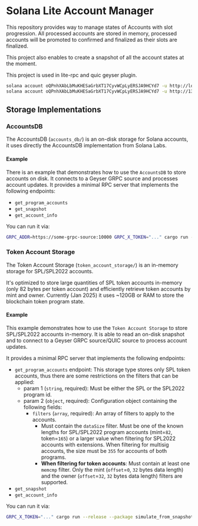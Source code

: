 # Solana Lite Account Manager

This repository provides way to manage states of Accounts with slot progression.
All processed accounts are stored in memory, processed accounts will be promoted
to confirmed and finalized as their slots are finalized.

This project also enables to create a snapshot of all the account states at the moment.

This project is used in lite-rpc and quic geyser plugin.

```sh
solana account oQPnhXAbLbMuKHESaGrbXT17CyvWCpLyERSJA9HCYd7 -u http://localhost:10700
solana account oQPnhXAbLbMuKHESaGrbXT17CyvWCpLyERSJA9HCYd7 -u http://139.178.82.223:10700
```

## Storage Implementations

### AccountsDB

The AccountsDB (`accounts_db/`) is an on-disk storage for Solana accounts, it uses directly the AccountsDB implementation from Solana Labs.

#### Example

There is an example that demonstrates how to use the `AccountsDB` to store accounts on disk. It connects to a Geyser GRPC source and processes account updates. It provides a minimal RPC server that implements the following endpoints:

- `get_program_accounts`
- `get_snapshot`
- `get_account_info`

You can run it via:

```sh
GRPC_ADDR=https://some-grpc-source:10000 GRPC_X_TOKEN="..." cargo run --release --package simulate_from_snapshot --bin main_accountsdb
```

### Token Account Storage

The Token Account Storage (`token_account_storage/`) is an in-memory storage for SPL/SPL2022 accounts.

It's optimized to store large quantities of SPL token accounts in-memory (only 82 bytes per token account) and efficiently retrieve token accounts by mint and owner. Currently (Jan 2025) it uses ~120GB or RAM to store the blockchain token program state.

#### Example

This example demonstrates how to use the `Token Account Storage` to store SPL/SPL2022 accounts in-memory. It is able to read an on-disk snapshot and to connect to a Geyser GRPC source/QUIC source to process account updates.

It provides a minimal RPC server that implements the following endpoints:

- `get_program_accounts` endpoint: This storage type stores only SPL token accounts, thus there are some restrictions on the filters that can be applied:
  - param 1 (`string`, required): Must be either the SPL or the SPL2022 program id.
  - param 2 (`object`, required): Configuration object containing the following fields:
    - `filters` (`array`, required): An array of filters to apply to the accounts.
      - Must contain the `dataSize` filter. Must be one of the known lengths for SPL/SPL2022 program accounts (mint=`82`, token=`165`) or a larger value when filtering for SPL2022 accounts with extensions. When filtering for multisig accounts, the size must be `355` for accounts of both programs.
      - **When filtering for token accounts**: Must contain at least one `memcmp` filter. Only the mint (`offset`=`0`, `32` bytes data length) and the owner (`offset`=`32`, `32` bytes data length) filters are supported.
- `get_snapshot`
- `get_account_info`

You can run it via:

```sh
GRPC_X_TOKEN="..." cargo run --release --package simulate_from_snapshot --bin main_tokenstorage -- --snapshot-archive-path /path/to/solana-snapshot.tar.zst --grpc-addr https://some-grpc-source:10000
```
